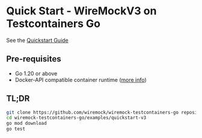 # Quick Start - WireMockV3 on Testcontainers Go

See the [Quickstart Guide](../../docs/quickstart.md)

## Pre-requisites

- Go 1.20 or above
- Docker-API compatible container runtime ([more info](https://golang.testcontainers.org/system_requirements/docker/))

## TL;DR

```bash
git clone https://github.com/wiremock/wiremock-testcontainers-go repository
cd wiremock-testcontainers-go/examples/quickstart-v3
go mod download
go test
```
